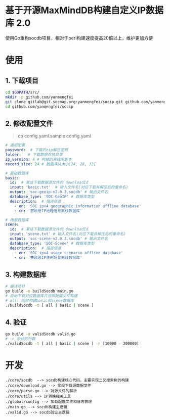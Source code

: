 # 基于开源MaxMindDB构建自定义IP数据库 2.0

使用Go重构socdb项目，相对于perl构建速度提高20倍以上，维护更加方便

# 使用

## 1. 下载项目
```bash
cd $GOPATH/src/
mkdir -p github.com/yanmengfei
git clone gitlab@git.socmap.org:yanmengfei/socip.git github.com/yanmengfei/
cd github.com/yanmengfei/socip
```

## 2. 修改配置文件
> cp config.yaml.sample config.yaml
```yaml
# 通用配置
password:  # 下载的zip解压密码
folder:   # 下载数据存放目录
ip_version: 4 # 构建的离线库版本
record_size: 24 # 数据库块大小[24, 28, 32]

# 基础数据库
basic:
  id:  # 某站下载数据源文件的 downloadId
  input: 'basic.txt'  # 输入文件名(对应下载并解压后的重命名)
  output: 'soc-geoip-v2.0.3.socdb' # 输出文件名
  database_type: 'SOC-GeoIP' # 数据库类型
  description:  # 描述信息
    - en: 'SOC ipv4 geographic information offline database'
    - cn: '赛欧思IP地理信息离线数据库'

# 场景数据库
scene:
  id:  # 某站下载数据源文件的 downloadId
  input: 'scene.txt' # 输入文件名(对应下载并解压后的重命名)
  output: 'soc-scene-v2.0.3.socdb' # 输出文件名
  database_type: 'SOC-Scene' # 数据库类型
  description:  # 描述信息
    - en: 'SOC ipv4 usage scenario offline database'
    - cn: '赛欧思IP使用场景离线数据库'
```

## 3. 构建数据库
```bash
# 编译项目
go build -o buildSocdb main.go
# 自动下载对应数据库并按照配置文件构建
# all: 同时构建basic和scene数据库
./buildSocdb -t [ all | basic | scene ]
```

## 4. 验证
```bash
go build -o validSocdb valid.go
# -n 验证的行数
./validSocdb -t [ all | basic | scene ] -n [10000 - 200000]
```

# 开发

```
./core/socdb  --> socdb构建核心代码，主要实现二叉搜索树的构建
./core/download.go --> 实现下载源数据文件
./core/parse.go --> 对源文件的解析
./core/utils --> IP转换相关工具
./global/config --> 加载配置文件和日志管理
./main.go --> socdb构建主逻辑
./valid.go --> socdb验证主逻辑
```